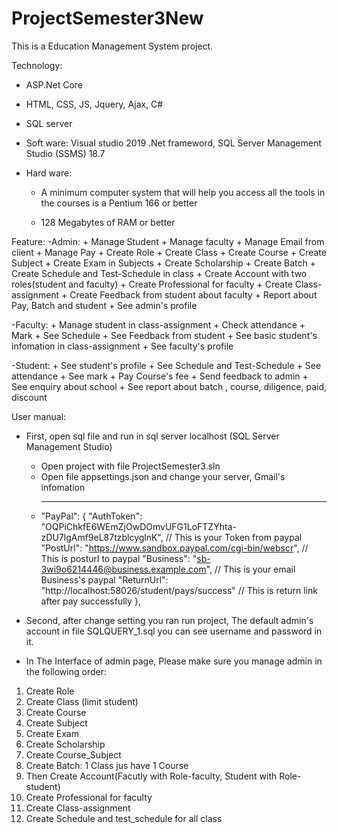 # ProjectSemester3New

This is a Education Management System project.

Technology:
  - ASP.Net Core
  - HTML, CSS, JS, Jquery, Ajax, C#
  - SQL server
  
  - Soft ware: Visual studio 2019 .Net frameword,  SQL Server Management Studio (SSMS) 18.7
  - Hard ware: 
     + A minimum computer system that will help you access all the tools in the
                courses is a Pentium 166 or better  

     + 128 Megabytes of RAM or better   
   


  
Feature: 
  -Admin:
    + Manage Student
    + Manage faculty
    + Manage Email from client
    + Manage Pay 
    + Create Role
    + Create Class
    + Create Course
    + Create Subject
    + Create Exam in Subjects
    + Create Scholarship
    + Create Batch 
    + Create Schedule and Test-Schedule in class
    + Create Account with two roles(student and faculty)
    + Create Professional for faculty
    + Create Class-assignment 
    + Create Feedback from student about faculty
    + Report about Pay, Batch and student
    + See admin's profile
    
-Faculty: 
    + Manage student in class-assignment
    + Check attendance
    + Mark
    + See Schedule
    + See Feedback from student
    + See basic student's infomation in class-assignment
    + See faculty's profile

-Student: 
    + See student's profile
    + See Schedule and Test-Schedule
    + See attendance
    + See mark
    + Pay Course's fee
    + Send feedback to admin
    + See enquiry about school
    + See report about batch , course, diligence, paid, discount
    
    
User manual:

  - First, open sql file and run in sql server localhost (SQL Server Management Studio)
    + Open project with file ProjectSemester3.sln
    + Open file appsettings.json and change your server, Gmail's infomation
    + -----
      "PayPal": {
    "AuthToken": "OQPiChkfE6WEmZjOwDOmvUFG1LoFTZYhta-zDU7lgAmf9eL87tzblcyglnK", // This is your Token from paypal
    "PostUrl": "https://www.sandbox.paypal.com/cgi-bin/webscr",  // This is posturl to paypal
    "Business": "sb-3wi9o6214446@business.example.com",   // This is your email Business's paypal
    "ReturnUrl": "http://localhost:58026/student/pays/success" // This is return link after pay successfully
  },
    
  - Second, after change setting you ran run project, The default admin's account in file SQLQUERY_1.sql you can see username and password in it.
  - In The Interface of admin page, Please make sure you manage admin in the following order:
   1. Create Role
   2. Create Class (limit student)
   3. Create Course
   4. Create Subject
   5. Create Exam
   6. Create Scholarship
   7. Create Course_Subject
   8. Create Batch: 1 Class jus have 1 Course
   9. Then Create Account(Facutly with Role-faculty, Student with Role-student)
   10. Create Professional for faculty
   11. Create Class-assignment 
   12. Create Schedule and test_schedule for all class

    
    
    
    
    
    
    
    
    
    
